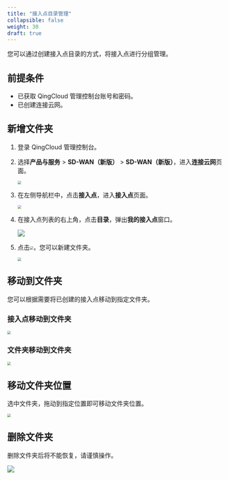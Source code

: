 ```yaml
---
title: "接入点目录管理"
collapsible: false
weight: 30
draft: true
---
```


您可以通过创建接入点目录的方式，将接入点进行分组管理。

## 前提条件

- 已获取 QingCloud 管理控制台账号和密码。
- 已创建连接云网。

## 新增文件夹

1. 登录 QingCloud 管理控制台。

2. 选择**产品与服务** > **SD-WAN（新版）** > **SD-WAN（新版）**，进入**连接云网**页面。

   <img src="../../../_images/qs_cloud_network.png" style="zoom:50%;" />

3. 在左侧导航栏中，点击**接入点**，进入**接入点**页面。

   <img src="../../../_images/qs_light_access.png" style="zoom:50%;" />

4. 在接入点列表的右上角，点击**目录**，弹出**我的接入点**窗口。

   ![](../../../_images/um_content_win.png)

5. 点击<img src="../../../_images/icon_plus.png" style="zoom:50%;" />，您可以新建文件夹。

   <img src="../../../_images/um_new_folders.png" style="zoom:50%;" />

## 移动到文件夹

您可以根据需要将已创建的接入点移动到指定文件夹。

### 接入点移动到文件夹

<img src="../../../_images/um_access_folders.png" style="zoom:50%;" />

### 文件夹移动到文件夹

<img src="../../../_images/um_business_folders.png" style="zoom:50%;" />

## 移动文件夹位置

选中文件夹，拖动到指定位置即可移动文件夹位置。

<img src="../../../_images/um_drag_folders.png" style="zoom:50%;" />

## 删除文件夹

删除文件夹后将不能恢复，请谨慎操作。

![](../../../_images/um_del_folders.png)

